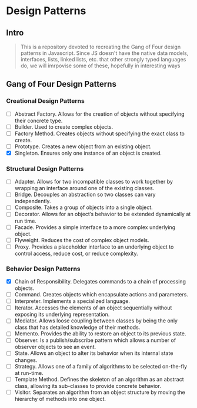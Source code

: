 # Design Patterns
## Intro
> This is a repository devoted to recreating the Gang of Four design patterns in Javascript. Since JS doesn't have the native data models, interfaces, lists, linked lists, etc. that other strongly typed languages do, we will imrpovise some of these, hopefully in interesting ways
## Gang of Four Design Patterns
### Creational Design Patterns

  - [ ] Abstract Factory. Allows for the creation of objects without specifying their concrete type.
  - [ ] Builder. Used to create complex objects.
  - [ ] Factory Method. Creates objects without specifying the exact class to create.
  - [ ] Prototype. Creates a new object from an existing object.
  - [x] Singleton. Ensures only one instance of an object is created.

### Structural Design Patterns
  - [ ] Adapter. Allows for two incompatible classes to work together by wrapping an interface around one of the existing classes.
  - [ ] Bridge. Decouples an abstraction so two classes can vary independently.
  - [ ] Composite. Takes a group of objects into a single object.
  - [ ] Decorator. Allows for an object’s behavior to be extended dynamically at run time.
  - [ ] Facade. Provides a simple interface to a more complex underlying object.
  - [ ] Flyweight. Reduces the cost of complex object models.
  - [ ] Proxy. Provides a placeholder interface to an underlying object to control access, reduce cost, or reduce complexity.

### Behavior Design Patterns
  - [x] Chain of Responsibility. Delegates commands to a chain of processing objects.
  - [ ] Command. Creates objects which encapsulate actions and parameters.
  - [ ] Interpreter. Implements a specialized language.
  - [ ] Iterator. Accesses the elements of an object sequentially without exposing its underlying representation.
  - [ ] Mediator. Allows loose coupling between classes by being the only class that has detailed knowledge of their methods.
  - [ ] Memento. Provides the ability to restore an object to its previous state.
  - [ ] Observer. Is a publish/subscribe pattern which allows a number of observer objects to see an event.
  - [ ] State. Allows an object to alter its behavior when its internal state changes.
  - [ ] Strategy. Allows one of a family of algorithms to be selected on-the-fly at run-time.
  - [ ] Template Method. Defines the skeleton of an algorithm as an abstract class, allowing its sub-classes to provide concrete behavior.
  - [ ] Visitor. Separates an algorithm from an object structure by moving the hierarchy of methods into one object.